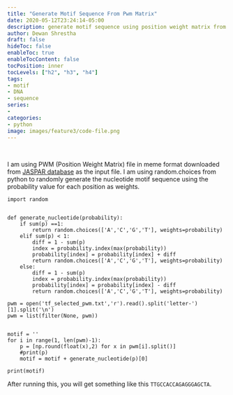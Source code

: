 ```yaml
---
title: "Generate Motif Sequence From Pwm Matrix"
date: 2020-05-12T23:24:14-05:00
description: generate motif sequence using position weight matrix from meme
author: Dewan Shrestha
draft: false
hideToc: false
enableToc: true
enableTocContent: false
tocPosition: inner
tocLevels: ["h2", "h3", "h4"]
tags:
- motif
- DNA
- sequence
series:
-
categories:
- python
image: images/feature3/code-file.png
---
```


<br/>

I am using PWM (Position Weight Matrix) file in meme format downloaded from [JASPAR database](http://jaspar.genereg.net/) as the input file. I am using random.choices from python to randomly generate the nucleotide motif sequence using the probability value for each position as weights.

```
import random


def generate_nucleotide(probability):
    if sum(p) ==1:
        return random.choices(['A','C','G','T'], weights=probability)
    elif sum(p) < 1:
        diff = 1 - sum(p)
        index = probability.index(max(probability))
        probability[index] = probability[index] + diff
        return random.choices(['A','C','G','T'], weights=probability)
    else:
        diff = 1 - sum(p)
        index = probability.index(max(probability))
        probability[index] = probability[index] - diff
        return random.choices(['A','C','G','T'], weights=probability)

pwm = open('tf_selected_pwm.txt','r').read().split('letter-')[1].split('\n')
pwm = list(filter(None, pwm))


motif = ''
for i in range(1, len(pwm)-1):
    p = [np.round(float(x),2) for x in pwm[i].split()]
    #print(p)
    motif = motif + generate_nucleotide(p)[0]
        
print(motif)
```

After running this, you will get something like this `TTGCCACCAGAGGGAGCTA`.






